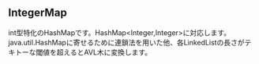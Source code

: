 ## IntegerMap
int型特化のHashMapです。HashMap<Integer,Integer>に対応します。  
java.util.HashMapに寄せるために連鎖法を用いた他、各LinkedListの長さがテキトーな閾値を超えるとAVL木に変換します。
